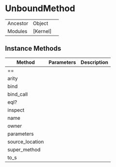 # UnboundMethod
|  |  |  |
| --- | --- | --- |
| Ancestor | Object |
| Modules | [Kernel] |


## Instance Methods

| Method | Parameters | Description |
| --- | --- | --- |
| == |  |  |
| arity |  |  |
| bind |  |  |
| bind_call |  |  |
| eql? |  |  |
| inspect |  |  |
| name |  |  |
| owner |  |  |
| parameters |  |  |
| source_location |  |  |
| super_method |  |  |
| to_s |  |  |
